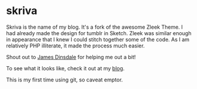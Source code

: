 skriva
======

Skriva is the name of my blog. It's a fork of the awesome Zleek Theme. I had already made the design for tumblr in Sketch. Zleek was similar enough in appearance that I knew I could stitch together some of the code. As I am relatively PHP illiterate, it made the process much easier.

Shout out to [James Dinsdale](http://www.molovo.co.uk/) for helping me out a bit!

To see what it looks like, check it out at my [blog](http://blog.coletownsend.com).

This is my first time using git, so caveat emptor.
